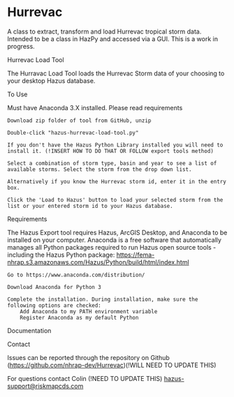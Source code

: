 # Hurrevac
A class to extract, transform and load Hurrevac tropical storm data. Intended to be a class in HazPy and accessed via a GUI.
This is a work in progress.

Hurrevac Load Tool

The Hurravac Load Tool loads the Hurrevac Storm data of your choosing to your desktop Hazus database.

To Use

Must have Anaconda 3.X installed. Please read requirements

    Download zip folder of tool from GitHub, unzip

    Double-click "hazus-hurrevac-load-tool.py"

    If you don't have the Hazus Python Library installed you will need to install it. (!INSERT HOW TO DO THAT OR FOLLOW export tools method)

    Select a combination of storm type, basin and year to see a list of available storms. Select the storm from the drop down list.

    Alternatively if you know the Hurrevac storm id, enter it in the entry box.

    Click the 'Load to Hazus' button to load your selected storm from the list or your entered storm id to your Hazus database.

Requirements

The Hazus Export tool requires Hazus, ArcGIS Desktop, and Anaconda to be installed on your computer. Anaconda is a free software that automatically manages all Python packages required to run Hazus open source tools - including the Hazus Python package: https://fema-nhrap.s3.amazonaws.com/Hazus/Python/build/html/index.html

    Go to https://www.anaconda.com/distribution/

    Download Anaconda for Python 3

    Complete the installation. During installation, make sure the following options are checked:
        Add Anaconda to my PATH environment variable
        Register Anaconda as my default Python

Documentation

Contact

Issues can be reported through the repository on Github (https://github.com/nhrap-dev/Hurrevac)(!WILL NEED TO UPDATE THIS)

For questions contact Colin (!NEED TO UPDATE THIS) hazus-support@riskmapcds.com
